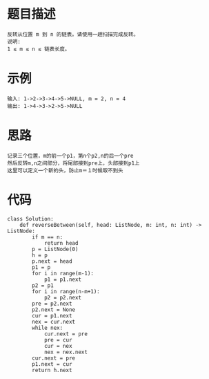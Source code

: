 # 题目描述
    反转从位置 m 到 n 的链表。请使用一趟扫描完成反转。
    说明:
    1 ≤ m ≤ n ≤ 链表长度。
# 示例
```
输入: 1->2->3->4->5->NULL, m = 2, n = 4
输出: 1->4->3->2->5->NULL
```
# 思路
    记录三个位置，m的前一个p1，第n个p2,n的后一个pre
    然后反转m,n之间部分，将尾部接到pre上，头部接到p1上
    这里可以定义一个新的头，防止m＝１时候取不到头
# 代码
```
class Solution:
    def reverseBetween(self, head: ListNode, m: int, n: int) -> ListNode:
        if m == n:
            return head
        p = ListNode(0)
        h = p
        p.next = head
        p1 = p
        for i in range(m-1):
            p1 = p1.next
        p2 = p1
        for i in range(n-m+1):
            p2 = p2.next
        pre = p2.next
        p2.next = None
        cur = p1.next
        nex = cur.next
        while nex:
            cur.next = pre
            pre = cur
            cur = nex
            nex = nex.next
        cur.next = pre
        p1.next = cur
        return h.next
```

